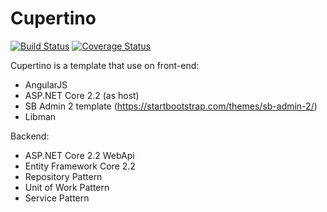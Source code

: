 # Cupertino

[![Build Status](https://travis-ci.com/lucaslorensetti/Cupertino.svg?branch=master)](https://travis-ci.com/lucaslorensetti/Cupertino)
[![Coverage Status](https://coveralls.io/repos/github/lucaslorensetti/Cupertino/badge.svg?branch=master)](https://coveralls.io/github/lucaslorensetti/Cupertino?branch=master)

Cupertino is a template that use on front-end:
- AngularJS
- ASP.NET Core 2.2 (as host)
- SB Admin 2 template (https://startbootstrap.com/themes/sb-admin-2/)
- Libman

Backend:
- ASP.NET Core 2.2 WebApi
- Entity Framework Core 2.2
- Repository Pattern
- Unit of Work Pattern
- Service Pattern
